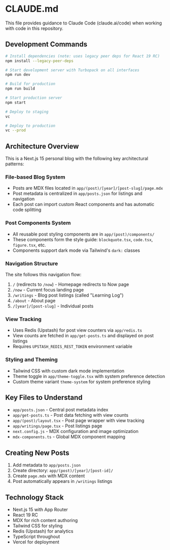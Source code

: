 # CLAUDE.md

This file provides guidance to Claude Code (claude.ai/code) when working with code in this repository.

## Development Commands

```bash
# Install dependencies (note: uses legacy peer deps for React 19 RC)
npm install --legacy-peer-deps

# Start development server with Turbopack on all interfaces
npm run dev

# Build for production
npm run build

# Start production server
npm start

# Deploy to staging
vc

# Deploy to production
vc --prod
```

## Architecture Overview

This is a Next.js 15 personal blog with the following key architectural patterns:

### File-based Blog System
- Posts are MDX files located in `app/(post)/[year]/[post-slug]/page.mdx`
- Post metadata is centralized in `app/posts.json` for listings and navigation
- Each post can import custom React components and has automatic code splitting

### Post Components System
- All reusable post styling components are in `app/(post)/components/`
- These components form the style guide: `blockquote.tsx`, `code.tsx`, `figure.tsx`, etc.
- Components support dark mode via Tailwind's `dark:` classes

### Navigation Structure
The site follows this navigation flow:
1. `/` (redirects to `/now`) - Homepage redirects to Now page
2. `/now` - Current focus landing page
3. `/writings` - Blog post listings (called "Learning Log")  
4. `/about` - About page
5. `/[year]/[post-slug]` - Individual posts

### View Tracking
- Uses Redis (Upstash) for post view counters via `app/redis.ts`
- View counts are fetched in `app/get-posts.ts` and displayed on post listings
- Requires `UPSTASH_REDIS_REST_TOKEN` environment variable

### Styling and Theming
- Tailwind CSS with custom dark mode implementation
- Theme toggle in `app/theme-toggle.tsx` with system preference detection
- Custom theme variant `theme-system` for system preference styling

## Key Files to Understand

- `app/posts.json` - Central post metadata index
- `app/get-posts.ts` - Post data fetching with view counts
- `app/(post)/layout.tsx` - Post page wrapper with view tracking
- `app/writings/page.tsx` - Post listings page
- `next.config.js` - MDX configuration and image optimization
- `mdx-components.ts` - Global MDX component mapping

## Creating New Posts

1. Add metadata to `app/posts.json`
2. Create directory: `app/(post)/[year]/[post-id]/`
3. Create `page.mdx` with MDX content
4. Post automatically appears in `/writings` listings

## Technology Stack

- Next.js 15 with App Router
- React 19 RC
- MDX for rich content authoring
- Tailwind CSS for styling
- Redis (Upstash) for analytics
- TypeScript throughout
- Vercel for deployment